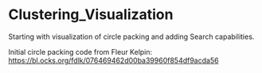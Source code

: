 # Clustering_Visualization


Starting with visualization of circle packing and adding Search capabilities. 

Initial circle packing code from Fleur Kelpin: https://bl.ocks.org/fdlk/076469462d00ba39960f854df9acda56 
